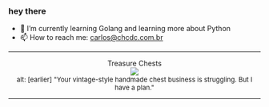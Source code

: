 ### hey there 

- :seedling: I’m currently learning Golang and learning more about Python
- :mailbox: How to reach me: carlos@chcdc.com.br


---


<!-- xkcd -->
<p align="center">Treasure Chests</br><img src=https://imgs.xkcd.com/comics/treasure_chests.png></br><font size =2>alt: [earlier] "Your vintage-style handmade chest business is struggling. But I have a plan."</br></font></p></table></p> 


<!-- xkcd -->
---
